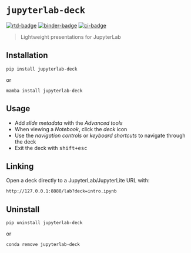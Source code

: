 # `jupyterlab-deck`

[![rtd-badge]][rtd] [![binder-badge]][binder] [![ci-badge]][ci]

[binder-badge]: https://mybinder.org/badge_logo.svg
[binder]:
  https://mybinder.org/v2/gh/deathbeds/jupyterlab-deck/HEAD?urlpath=lab/tree/examples/README.ipynb
[ci-badge]: https://img.shields.io/github/checks-status/deathbeds/jupyterlab-deck/main
[ci]: https://github.com/deathbeds/jupyterlab-deck/actions?query=branch%3Amain
[rtd-badge]: https://img.shields.io/readthedocs/jupyterlab-deck
[rtd]: https://jupyterlab-deck.rtfd.io

> Lightweight presentations for JupyterLab

## Installation

```
pip install jupyterlab-deck
```

or

```
mamba install jupyterlab-deck
```

## Usage

- Add _slide metadata_ with the _Advanced tools_
- When viewing a _Notebook_, click the _deck_ icon
- Use the _navigation controls_ or _keyboard shortcuts_ to navigate through the deck
- Exit the deck with <kbd>shift+esc</kbd>

## Linking

Open a deck directly to a JupyterLab/JupyterLite URL with:

```
http://127.0.0.1:8888/lab?deck=intro.ipynb
```

## Uninstall

```
pip uninstall jupyterlab-deck
```

or

```
conda remove jupyterlab-deck
```
